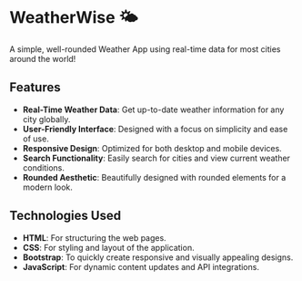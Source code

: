 # WeatherWise 🌤️

A simple, well-rounded Weather App using real-time data for most cities around the world!

## Features
- **Real-Time Weather Data**: Get up-to-date weather information for any city globally.
- **User-Friendly Interface**: Designed with a focus on simplicity and ease of use.
- **Responsive Design**: Optimized for both desktop and mobile devices.
- **Search Functionality**: Easily search for cities and view current weather conditions.
- **Rounded Aesthetic**: Beautifully designed with rounded elements for a modern look.

## Technologies Used
- **HTML**: For structuring the web pages.
- **CSS**: For styling and layout of the application.
- **Bootstrap**: To quickly create responsive and visually appealing designs.
- **JavaScript**: For dynamic content updates and API integrations.
